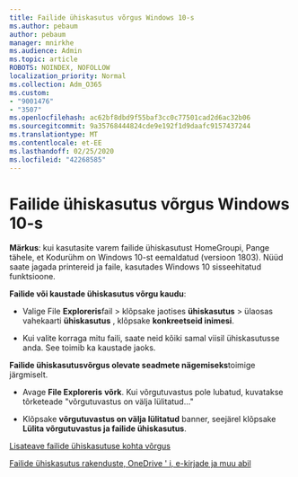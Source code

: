 ```yaml
---
title: Failide ühiskasutus võrgus Windows 10-s
ms.author: pebaum
author: pebaum
manager: mnirkhe
ms.audience: Admin
ms.topic: article
ROBOTS: NOINDEX, NOFOLLOW
localization_priority: Normal
ms.collection: Adm_O365
ms.custom:
- "9001476"
- "3507"
ms.openlocfilehash: ac62bf8dbd9f55baf3cc0c77501cad2d6ac32b06
ms.sourcegitcommit: 9a35768444824cde9e192f1d9daafc9157437244
ms.translationtype: MT
ms.contentlocale: et-EE
ms.lasthandoff: 02/25/2020
ms.locfileid: "42268585"
---
```

# <a name="file-sharing-over-a-network-in-windows-10"></a>Failide ühiskasutus võrgus Windows 10-s

**Märkus**: kui kasutasite varem failide ühiskasutust HomeGroupi, Pange tähele, et Kodurühm on Windows 10-st eemaldatud (versioon 1803). Nüüd saate jagada printereid ja faile, kasutades Windows 10 sisseehitatud funktsioone.

**Failide või kaustade ühiskasutus võrgu kaudu**:

- Valige File **Exploreris**fail > klõpsake jaotises **ühiskasutus** > ülaosas vahekaarti **ühiskasutus** , klõpsake **konkreetseid inimesi**.
          
- Kui valite korraga mitu faili, saate neid kõiki samal viisil ühiskasutusse anda. See toimib ka kaustade jaoks.

**Failide ühiskasutusvõrgus olevate seadmete nägemiseks**toimige järgmiselt.

- Avage **File Exploreris** **võrk**. Kui võrgutuvastus pole lubatud, kuvatakse tõrketeade "võrgutuvastus on välja lülitatud..."

- Klõpsake **võrgutuvastus on välja lülitatud** banner, seejärel klõpsake **Lülita võrgutuvastus ja failide ühiskasutus**. 
          

[Lisateave failide ühiskasutuse kohta võrgus](https://support.microsoft.com/help/4092694/windows-10-file-sharing-over-a-network)

[Failide ühiskasutus rakenduste, OneDrive ' i, e-kirjade ja muu abil](https://support.microsoft.com/help/4027674/windows-10-share-files-in-file-explorer)
